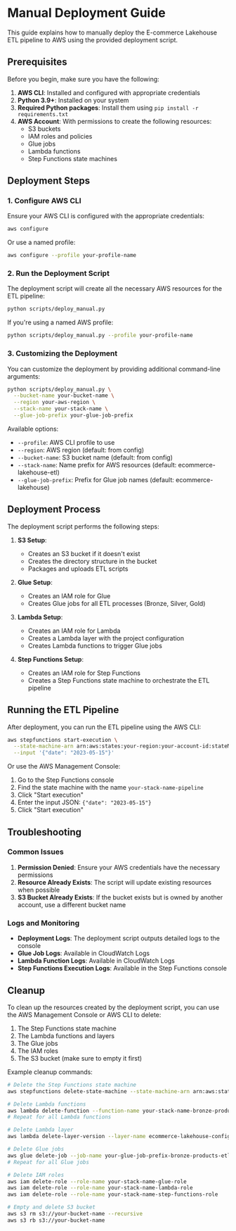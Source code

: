 # Manual Deployment Guide

This guide explains how to manually deploy the E-commerce Lakehouse ETL pipeline to AWS using the provided deployment script.

## Prerequisites

Before you begin, make sure you have the following:

1. **AWS CLI**: Installed and configured with appropriate credentials
2. **Python 3.9+**: Installed on your system
3. **Required Python packages**: Install them using `pip install -r requirements.txt`
4. **AWS Account**: With permissions to create the following resources:
   - S3 buckets
   - IAM roles and policies
   - Glue jobs
   - Lambda functions
   - Step Functions state machines

## Deployment Steps

### 1. Configure AWS CLI

Ensure your AWS CLI is configured with the appropriate credentials:

```bash
aws configure
```

Or use a named profile:

```bash
aws configure --profile your-profile-name
```

### 2. Run the Deployment Script

The deployment script will create all the necessary AWS resources for the ETL pipeline:

```bash
python scripts/deploy_manual.py
```

If you're using a named AWS profile:

```bash
python scripts/deploy_manual.py --profile your-profile-name
```

### 3. Customizing the Deployment

You can customize the deployment by providing additional command-line arguments:

```bash
python scripts/deploy_manual.py \
  --bucket-name your-bucket-name \
  --region your-aws-region \
  --stack-name your-stack-name \
  --glue-job-prefix your-glue-job-prefix
```

Available options:

- `--profile`: AWS CLI profile to use
- `--region`: AWS region (default: from config)
- `--bucket-name`: S3 bucket name (default: from config)
- `--stack-name`: Name prefix for AWS resources (default: ecommerce-lakehouse-etl)
- `--glue-job-prefix`: Prefix for Glue job names (default: ecommerce-lakehouse)

## Deployment Process

The deployment script performs the following steps:

1. **S3 Setup**:
   - Creates an S3 bucket if it doesn't exist
   - Creates the directory structure in the bucket
   - Packages and uploads ETL scripts

2. **Glue Setup**:
   - Creates an IAM role for Glue
   - Creates Glue jobs for all ETL processes (Bronze, Silver, Gold)

3. **Lambda Setup**:
   - Creates an IAM role for Lambda
   - Creates a Lambda layer with the project configuration
   - Creates Lambda functions to trigger Glue jobs

4. **Step Functions Setup**:
   - Creates an IAM role for Step Functions
   - Creates a Step Functions state machine to orchestrate the ETL pipeline

## Running the ETL Pipeline

After deployment, you can run the ETL pipeline using the AWS CLI:

```bash
aws stepfunctions start-execution \
  --state-machine-arn arn:aws:states:your-region:your-account-id:stateMachine:your-stack-name-pipeline \
  --input '{"date": "2023-05-15"}'
```

Or use the AWS Management Console:

1. Go to the Step Functions console
2. Find the state machine with the name `your-stack-name-pipeline`
3. Click "Start execution"
4. Enter the input JSON: `{"date": "2023-05-15"}`
5. Click "Start execution"

## Troubleshooting

### Common Issues

1. **Permission Denied**: Ensure your AWS credentials have the necessary permissions
2. **Resource Already Exists**: The script will update existing resources when possible
3. **S3 Bucket Already Exists**: If the bucket exists but is owned by another account, use a different bucket name

### Logs and Monitoring

- **Deployment Logs**: The deployment script outputs detailed logs to the console
- **Glue Job Logs**: Available in CloudWatch Logs
- **Lambda Function Logs**: Available in CloudWatch Logs
- **Step Functions Execution Logs**: Available in the Step Functions console

## Cleanup

To clean up the resources created by the deployment script, you can use the AWS Management Console or AWS CLI to delete:

1. The Step Functions state machine
2. The Lambda functions and layers
3. The Glue jobs
4. The IAM roles
5. The S3 bucket (make sure to empty it first)

Example cleanup commands:

```bash
# Delete the Step Functions state machine
aws stepfunctions delete-state-machine --state-machine-arn arn:aws:states:your-region:your-account-id:stateMachine:your-stack-name-pipeline

# Delete Lambda functions
aws lambda delete-function --function-name your-stack-name-bronze-products
# Repeat for all Lambda functions

# Delete Lambda layer
aws lambda delete-layer-version --layer-name ecommerce-lakehouse-config --version-number 1

# Delete Glue jobs
aws glue delete-job --job-name your-glue-job-prefix-bronze-products-etl
# Repeat for all Glue jobs

# Delete IAM roles
aws iam delete-role --role-name your-stack-name-glue-role
aws iam delete-role --role-name your-stack-name-lambda-role
aws iam delete-role --role-name your-stack-name-step-functions-role

# Empty and delete S3 bucket
aws s3 rm s3://your-bucket-name --recursive
aws s3 rb s3://your-bucket-name
```
